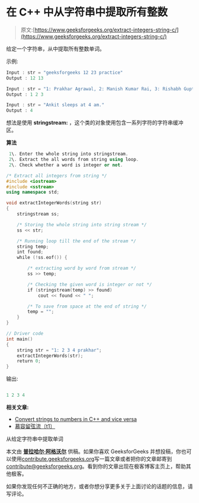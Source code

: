 # 在 C++ 中从字符串中提取所有整数

> 原文:[https://www.geeksforgeeks.org/extract-integers-string-c/](https://www.geeksforgeeks.org/extract-integers-string-c/)

给定一个字符串，从中提取所有整数单词。

示例:

```cpp
Input : str = "geeksforgeeks 12 23 practice"
Output : 12 13

Input : str = "1: Prakhar Agrawal, 2: Manish Kumar Rai, 3: Rishabh Gupta"
Output : 1 2 3

Input : str = "Ankit sleeps at 4 am."
Output : 4

```

想法是使用 **stringstream:** ，这个类的对象使用包含一系列字符的字符串缓冲区。

**算法**

```cpp
 1\. Enter the whole string into stringstream.
 2\. Extract the all words from string using loop.
 2\. Check whether a word is integer or not.

```

```cpp
/* Extract all integers from string */
#include <iostream>
#include <sstream>
using namespace std;

void extractIntegerWords(string str)
{
    stringstream ss;    

    /* Storing the whole string into string stream */
    ss << str;

    /* Running loop till the end of the stream */
    string temp;
    int found;
    while (!ss.eof()) {

        /* extracting word by word from stream */
        ss >> temp;

        /* Checking the given word is integer or not */
        if (stringstream(temp) >> found)
            cout << found << " ";

        /* To save from space at the end of string */
        temp = "";
    }
}

// Driver code
int main()
{
    string str = "1: 2 3 4 prakhar";
    extractIntegerWords(str);
    return 0;
}
```

输出:

```cpp

1 2 3 4 

```

**相关文章:**

*   [Convert strings to numbers in C++ and vice versa](https://www.geeksforgeeks.org/converting-string-to-number-and-vice-versa-in-c/)
*   [慕容留弦流〔t1〕](https://www.geeksforgeeks.org/program-extract-words-given-string/)

从给定字符串中提取单词

本文由 **[普拉哈尔·阿格沃尔](http://prakhar.info)** 供稿。如果你喜欢 GeeksforGeeks 并想投稿，你也可以使用[contribute.geeksforgeeks.org](http://www.contribute.geeksforgeeks.org)写一篇文章或者把你的文章邮寄到 contribute@geeksforgeeks.org。看到你的文章出现在极客博客主页上，帮助其他极客。

如果你发现任何不正确的地方，或者你想分享更多关于上面讨论的话题的信息，请写评论。